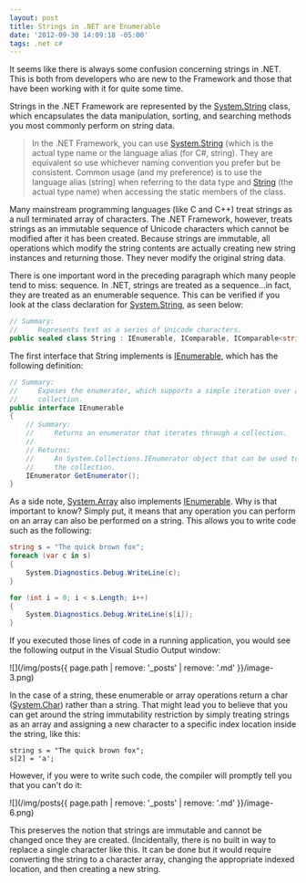 ```yaml
---
layout: post
title: Strings in .NET are Enumerable
date: '2012-09-30 14:09:18 -05:00'
tags: .net c#
---
```


It seems like there is always some confusion concerning strings in .NET. This is both from developers who are new to the Framework and those that have been working with it for quite some time.

Strings in the .NET Framework are represented by the [System.String](http://msdn.microsoft.com/en-us/library/system.string.aspx) class, which encapsulates the data manipulation, sorting, and searching methods you most commonly perform on string data.

> In the .NET Framework, you can use [System.String](http://msdn.microsoft.com/en-us/library/system.string.aspx) (which is the actual type name or the language alias (for C#, string). They are equivalent so use whichever naming convention you prefer but be consistent. Common usage (and my preference) is to use the language alias (string) when referring to the data type and [String](http://msdn.microsoft.com/en-us/library/system.string.aspx) (the actual type name) when accessing the static members of the class.

Many mainstream programming languages (like C and C++) treat strings as a null terminated array of characters. The .NET Framework, however, treats strings as an immutable sequence of Unicode characters which cannot be modified after it has been created. Because strings are immutable, all operations which modify the string contents are actually creating new string instances and returning those. They never modify the original string data.

There is one important word in the preceding paragraph which many people tend to miss: sequence. In .NET, strings are treated as a sequence...in fact, they are treated as an enumerable sequence. This can be verified if you look at the class declaration for [System.String](http://msdn.microsoft.com/en-us/library/system.string.aspx), as seen below:

```csharp
// Summary:  
//     Represents text as a series of Unicode characters.  
public sealed class String : IEnumerable, IComparable, IComparable<string>, IEquatable<string>
````

The first interface that String implements is [IEnumerable](http://msdn.microsoft.com/en-us/library/system.collections.ienumerable.aspx), which has the following definition:

```csharp
// Summary:  
//     Exposes the enumerator, which supports a simple iteration over a non-generic  
//     collection.  
public interface IEnumerable  
{  
    // Summary:  
    //     Returns an enumerator that iterates through a collection.  
    //  
    // Returns:  
    //     An System.Collections.IEnumerator object that can be used to iterate through  
    //     the collection.  
    IEnumerator GetEnumerator();  
}
```

As a side note, [System.Array](http://msdn.microsoft.com/en-us/library/system.array.aspx) also implements [IEnumerable](http://msdn.microsoft.com/en-us/library/system.collections.ienumerable.aspx). Why is that important to know? Simply put, it means that any operation you can perform on an array can also be performed on a string. This allows you to write code such as the following:

```csharp
string s = "The quick brown fox";  
foreach (var c in s)  
{  
    System.Diagnostics.Debug.WriteLine(c);  
}  

for (int i = 0; i < s.Length; i++)  
{  
    System.Diagnostics.Debug.WriteLine(s[i]);  
}  
```

If you executed those lines of code in a running application, you would see the following output in the Visual Studio Output window:

![](/img/posts{{ page.path | remove: '_posts' | remove: '.md' }}/image-3.png)

In the case of a string, these enumerable or array operations return a char ([System.Char](http://msdn.microsoft.com/en-us/library/system.char.aspx)) rather than a string. That might lead you to believe that you can get around the string immutability restriction by simply treating strings as an array and assigning a new character to a specific index location inside the string, like this:

```
string s = "The quick brown fox";  
s[2] = 'a';
```

However, if you were to write such code, the compiler will promptly tell you that you can't do it:

![](/img/posts{{ page.path | remove: '_posts' | remove: '.md' }}/image-6.png)

This preserves the notion that strings are immutable and cannot be changed once they are created. (Incidentally, there is no built in way to replace a single character like this. It can be done but it would require converting the string to a character array, changing the appropriate indexed location, and then creating a new string.
